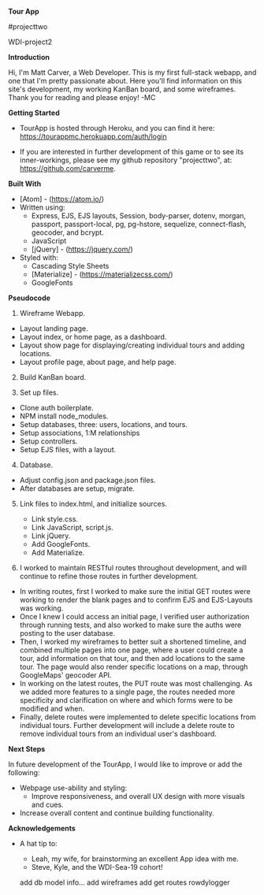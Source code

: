 **Tour App**

#projecttwo

WDI-project2

**Introduction**

Hi, I'm Matt Carver, a Web Developer.  This is my first full-stack webapp, and one that I'm pretty passionate about.  Here you'll find information on this site's development, my working KanBan board, and some wireframes.  Thank you for reading and please enjoy!  -MC

**Getting Started**
- TourApp is hosted through Heroku, and you can find it here: https://tourappmc.herokuapp.com/auth/login

- If you are interested in further development of this game or to see its inner-workings, please see my github repository "projecttwo", at: https://github.com/carverme.

**Built With**
- [Atom] - (https://atom.io/)
- Written using:
    - Express, EJS, EJS layouts, Session, body-parser, dotenv, morgan, passport, passport-local, pg, pg-hstore, sequelize, connect-flash, geocoder, and bcrypt.
    - JavaScript
    - [jQuery] - (https://jquery.com/)
- Styled with:
    - Cascading Style Sheets
    - [Materialize] - (https://materializecss.com/)
    - GoogleFonts

**Pseudocode**
1. Wireframe Webapp.
  - Layout landing page.
  - Layout index, or home page, as a dashboard.
  - Layout show page for displaying/creating individual tours and adding locations.
  - Layout profile page, about page, and help page.

2. Build KanBan board.

3. Set up files.
  - Clone auth boilerplate.
  - NPM install node_modules.
  - Setup databases, three: users, locations, and tours.
  - Setup associations, 1:M relationships
  - Setup controllers.
  - Setup EJS files, with a layout.

4. Database.
  - Adjust config.json and package.json files.
  - After databases are setup, migrate.

5. Link files to index.html, and initialize sources.
      - Link style.css.
      - Link JavaScript, script.js.
      - Link jQuery.
      - Add GoogleFonts.
      - Add Materialize.

6. I worked to maintain RESTful routes throughout development, and will continue to refine those routes in further development.
  - In writing routes, first I worked to make sure the initial GET routes were working to render the blank pages and to confirm EJS and EJS-Layouts was working.
  - Once I knew I could access an initial page, I verified user authorization through running tests, and also worked to make sure the auths were posting to the user database.
  - Then, I worked my wireframes to better suit a shortened timeline, and combined multiple pages into one page, where a user could create a tour, add information on that tour, and then add locations to the same tour.  The page would also render specific locations on a map, through GoogleMaps' geocoder API.
  - In working on the latest routes, the PUT route was most challenging.  As we added more features to a single page, the routes needed more specificity and clarification on where and which forms were to be modified and when.
  - Finally, delete routes were implemented to delete specific locations from individual tours.  Further development will include a delete route to remove individual tours from an individual user's dashboard.

**Next Steps**

In future development of the TourApp, I would like to improve or add the following:

- Webpage use-ability and styling:
  - Improve responsiveness, and overall UX design with more visuals and cues.
- Increase overall content and continue building functionality.

**Acknowledgements**

- A hat tip to:
  - Leah, my wife, for brainstorming an excellent App idea with me.
  - Steve, Kyle, and the WDI-Sea-19 cohort!


  add db model info...
  add wireframes
  add get routes rowdylogger
